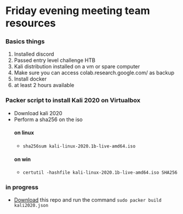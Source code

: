 # Friday evening meeting team resources

### Basics things
1. Installed discord
2. Passed entry level challenge HTB
3. Kali distribution installed on a vm or spare computer
4. Make sure you can access colab.research.google.com/ as backup
5. Install docker
4. at least 2 hours available








### Packer script to install Kali 2020 on Virtualbox

- Download kali 2020
- Perform a sha256 on the iso
  #### on linux
  - ```sha256sum kali-linux-2020.1b-live-amd64.iso```
  #### on win
  - ```certutil -hashfile kali-linux-2020.1b-live-amd64.iso SHA256```
  
  
### in progress
- [Download]() this repo and run the command ```sudo packer build kali2020.json```
